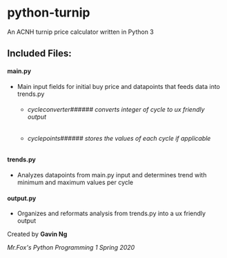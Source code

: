 # python-turnip
An ACNH turnip price calculator written in Python 3

## Included Files: ##

#### main.py ####
- Main input fields for initial buy price and datapoints that feeds data into trends.py
  - ###### cycleconverter###### converts integer of cycle to ux friendly output
  - ###### cyclepoints###### stores the values of each cycle if applicable

#### trends.py ####
- Analyzes datapoints from main.py input and determines trend with minimum and maximum values per cycle

#### output.py ####
- Organizes and reformats analysis from trends.py into a ux friendly output


Created by **Gavin Ng**

*Mr.Fox's Python Programming 1 Spring 2020*